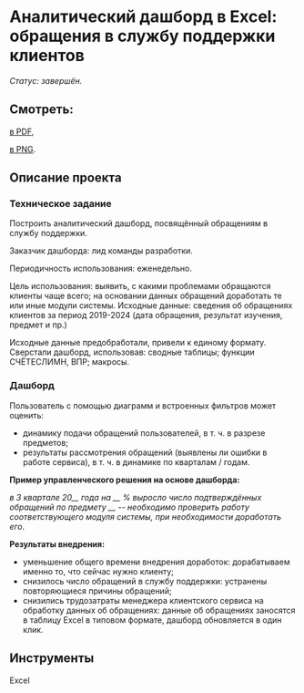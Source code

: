 # Аналитический дашборд в Excel: обращения в службу поддержки клиентов

*Статус: завершён.*

## Смотреть:
[в PDF](https://github.com/niksan-da/Portfolio/blob/main/Dashbord_Support_service/Dashbord_Support_service.pdf),

[в PNG](https://github.com/niksan-da/Portfolio/blob/main/Dashbord_Support_service/Dashbord_Support_service.png).

## Описание проекта
### Техническое задание
Построить аналитический дашборд, посвящённый обращениям в службу поддержки.
 
Заказчик дашборда: лид команды разработки.
 
Периодичность использования: еженедельно.
 
Цель использования: выявить, с какими проблемами обращаются клиенты чаще всего; на основании данных обращений доработать те или иные модули системы.
Исходные данные: сведения об обращениях клиентов за период 2019-2024 (дата обращения, результат изучения, предмет и пр.)

Исходные данные предобработали, привели к единому формату.
Сверстали дашборд, использовав: сводные таблицы; функции СЧЁТЕСЛИМН, ВПР; макросы.

### Дашборд
Пользователь с помощью диаграмм и встроенных фильтров может оценить:
- динамику подачи обращений пользователей, в т. ч. в разрезе предметов;
- результаты рассмотрения обращений (выявлены ли ошибки в работе сервиса), в т. ч. в динамике по кварталам / годам.


**Пример управленческого решения на основе дашборда:**
 
*в 3 квартале 20__ года на __ % выросло число подтверждённых обращений по предмету __ -- необходимо проверить работу соответствующего модуля системы, при необходимости доработать его*.

  
**Результаты внедрения:**
- уменьшение общего времени внедрения доработок: дорабатываем именно то, что сейчас нужно клиенту;
- снизилось число обращений в службу поддержки: устранены повторяющиеся причины обращений;
- снизились трудозатраты менеджера клиентского сервиса на обработку данных об обращениях: данные об обращениях заносятся в таблицу Excel в типовом формате, дашборд обновляется в один клик.

## Инструменты
Excel
